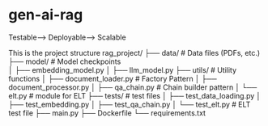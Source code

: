 # gen-ai-rag

Testable--> Deployable--> Scalable 

This is the project structure 
rag_project/
├── data/ # Data files (PDFs, etc.)
├── model/  # Model checkpoints  
│   ├── embedding_model.py
│   ├── llm_model.py
├── utils/ # Utility functions
│   ├── document_loader.py # Factory Pattern 
│   ├── document_processor.py
│   ├── qa_chain.py  # Chain builder pattern
│   └── elt.py  #   module for ELT
├── tests/  #  test files
│   ├── test_data_loading.py
│   ├── test_embedding.py
│   ├── test_qa_chain.py
│   └── test_elt.py  #  ELT test file
├── main.py
├── Dockerfile
└── requirements.txt
